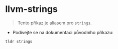 # llvm-strings

> Tento příkaz je aliasem pro `strings`.

- Podívejte se na dokumentaci původního příkazu:

`tldr strings`
